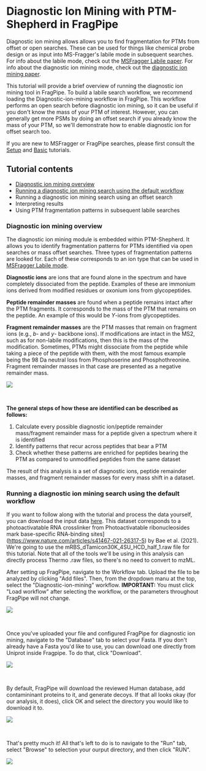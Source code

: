# Diagnostic Ion Mining with PTM-Shepherd in FragPipe

Diagnostic ion mining allows allows you to find fragmentation for PTMs from offset or open searches. These 
can be used for things like chemical probe design or as input into MS-Fragger's labile mode in subsequent 
searches. For info about the labile mode, check out the [MSFragger Labile paper](https://www.mcponline.org/article/S1535-9476(23)00048-8/fulltext). For info about the diagnostic ion mining mode, check out the [diagnostic ion mining paper](https://www.biorxiv.org/content/10.1101/2022.09.12.507594v1.full). 

This tutorial will provide a brief overview of running the diagnostic ion mining tool in FragPipe. To build a labile
search workflow, we recommend loading the Diagnostic-ion-mining workflow in FragPipe. This workflow performs an open search before diagnostic ion mining, so it can be useful if you don't know the mass of your PTM of interest.
However, you can generally get more PSMs by doing an offset search if you already know the mass of your PTM, so we'll demonstrate how to enable diagnostic ion for offset search too.

If you are new to MSFragger or FragPipe searches, please first consult the [Setup](https://fragpipe.nesvilab.org/docs/tutorial_setup_fragpipe.html) and [Basic](https://fragpipe.nesvilab.org/docs/tutorial_fragpipe.html) tutorials. 

## Tutorial contents
* [Diagnostic ion mining overview](https://fragpipe.nesvilab.org/docs/tutorial_diagnostic_mining.html#diagnostic-ion-mining-overview)
* [Running a diagnostic ion mining search using the default workflow](https://fragpipe.nesvilab.org/docs/tutorial_diagnostic_mining.html#running-a-diagnostic-ion-mining-search-using-the-default-workflow)
* Running a diagnostic ion mining search using an offset search
* Interpreting results
* Using PTM fragmentation patterns in subsequent labile searches

### Diagnostic ion mining overview
The diagnostic ion mining module is embedded within PTM-Shepherd. It allows you to identify fragmentation patterns for PTMs identified via open searches or mass offset searches. Three types of fragmentation patterns are looked for. Each of these corresponds to an ion type that can be used in [MSFragger Labile mode](https://github.com/Nesvilab/FragPipe/edit/gh-pages/docs/tutorial_labile.md).

**Diagnostic ions** are ions that are found alone in the spectrum and have completely dissociated from the peptide. Examples of these are immonium ions derived from modified residues or oxonium ions from glycopeptides.

**Peptide remainder masses** are found when a peptide remains intact after the PTM fragments. It corresponds to the mass of the PTM that remains on the peptide. An example of this would be *Y*-ions from glycopeptides.

**Fragment remainder masses** are the PTM masses that remain on fragment ions (e.g., *b*- and *y*- backbone ions). If modifications are intact in the MS2, such as for non-labile modifications, then this is the mass of the modification. Sometimes, PTMs might dissociate from the peptide while taking a piece of the peptide with them, with the most famous example being the 98 Da neutral loss from Phosphoserine and Phosphothreonine. Fragment remainder masses in that case are presented as a negative remainder mass.

![](https://raw.githubusercontent.com/Nesvilab/FragPipe/gh-pages/images/diagnostic-mining-overview.png)

<br>

**The general steps of how these are identified can be described as follows:**
1. Calculate every possible diagnostic ion/peptide remainder mass/fragment remainder mass for a peptide given a spectrum where it is identified
2. Identify patterns that recur across peptides that bear a PTM
3. Check whether these patterns are enriched for peptides bearing the PTM as compared to unmodified peptides from the same dataset

The result of this analysis is a set of diagnostic ions, peptide remainder masses, and fragment remainder masses for every mass shift in a dataset.

### Running a diagnostic ion mining search using the default workflow

If you want to follow along with the tutorial and process the data yourself, you can download the input data [here](http://central.proteomexchange.org/cgi/GetDataset?ID=PXD023401). This dataset corresponds to a photoactivatable RNA crosslinker from Photoactivatable ribonucleosides mark base-specific RNA-binding sites](https://www.nature.com/articles/s41467-021-26317-5) by Bae et al. (2021). We're going to use the mRBS_dTamicon30K_4SU_HCD_half_1.raw file for this tutorial. Note that all of the tools we'll be using in this analysis can directly process Thermo .raw files, so there's no need to convert to mzML.

After setting up FragPipe, navigate to the Workflow tab. Upload the file to be analyzed by clicking "Add files". Then, from the dropdown manu at the top, select the "Diagnostic-ion-mining" workflow. **IMPORTANT:** You must click "Load workflow" after selecting the workflow, or the parameters throughout FragPipe will not change.

![](https://raw.githubusercontent.com/Nesvilab/FragPipe/gh-pages/images/diagnostic-mining_1.png)

<br>

Once you've uploaded your file and configured FragPipe for diagnostic ion mining, navigate to the "Database" tab to select your Fasta. If you don't already have a Fasta you'd like to use, you can download one directly from Uniprot inside Fragpipe. To do that, click "Download".

![](https://raw.githubusercontent.com/Nesvilab/FragPipe/gh-pages/images/diagnostic-mining_2.png)

<br>

By default, FragPipe will download the reviewed Human database, add contamininant proteins to it, and generate decoys. If that all looks okay (for our analysis, it does), click OK and select the directory you would like to download it to.

![](https://raw.githubusercontent.com/Nesvilab/FragPipe/gh-pages/images/diagnostic-mining_3.png)

<br>

That's pretty much it! All that's left to do is to navigate to the "Run" tab, select "Browse" to selection your ourput directory, and then click "RUN".

![](https://raw.githubusercontent.com/Nesvilab/FragPipe/gh-pages/images/diagnostic-mining_4.png)

<br>

